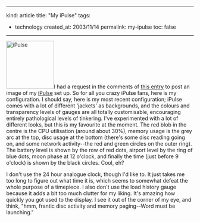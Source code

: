 -----
kind: article
title: "My iPulse"
tags:
- technology
created_at: 2003/11/14
permalink: my-ipulse
toc: false
-----

<p><p class="img-shadow"><img src="http://www.rousette.org.uk/mt-static/blog/archives/images/ipulse2.jpg" height="128" width="128" border="0" alt="iPulse" />I had a request in the comments of <a href="http://www.rousette.org.uk/mt-static/blog/archives/000505.html">this entry</a> to post an image of my <a href="http://iconfactory.com/ip_home.asp">iPulse</a> set up. So for all you crazy iPulse fans, here is my configuration. I should say, here is my most recent configuration; iPulse comes with a lot of different 'jackets' as backgrounds, and the colours and transparency levels of gauges are all totally customisable, encouraging entirely pathological levels of tinkering. I've experimented with a lot of different looks, but this is my favourite at the moment. The red blob in the centre is the CPU utilisation (around about 30%), memory usage is the grey arc at the top, disc usage at the bottom (there's some disc reading going on, and some network activity--the red and green circles on the outer ring). The battery level is shown by the row of red dots, airport level by the ring of blue dots, moon phase at 12 o'clock, and finally the time (just before 9 o'clock) is shown by the black circles. Cool, eh?</p>

<p>I don't use the 24 hour analogue clock, though I'd like to. It just takes me too long to figure out what time it is, which seems to somewhat defeat the whole purpose of a timepiece. I also don't use the load history gauge because it adds a bit too much clutter for my liking. It's amazing how quickly you got used to the display. I see it out of the corner of my eye, and think, "hmm, frantic disc activity and memory paging--Word must be launching."</p>


